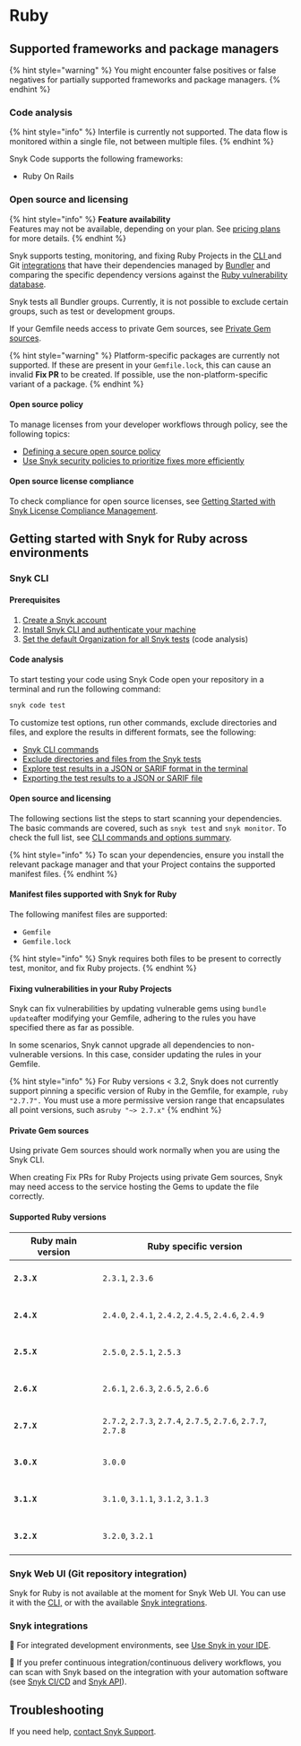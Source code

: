 # Ruby

## Supported frameworks and package managers

{% hint style="warning" %}
You might encounter false positives or false negatives for partially supported frameworks and package managers.
{% endhint %}

### Code analysis

{% hint style="info" %}
Interfile is currently not supported. The data flow is monitored within a single file, not between multiple files.
{% endhint %}

Snyk Code supports the following frameworks:

* Ruby On Rails

### Open source and licensing

{% hint style="info" %}
**Feature availability**\
Features may not be available, depending on your plan. See [pricing plans](https://snyk.io/plans/) for more details.
{% endhint %}

Snyk supports testing, monitoring, and fixing Ruby Projects in the [CLI ](ruby.md#snyk-cli)and Git [integrations](ruby.md#snyk-integrations) that have their dependencies managed by [Bundler](https://bundler.io/) and comparing the specific dependency versions against the [Ruby vulnerability database](https://snyk.io/vuln?type=rubygems).

Snyk tests all Bundler groups. Currently, it is not possible to exclude certain groups, such as test or development groups.

If your Gemfile needs access to private Gem sources, see [Private Gem sources](ruby.md#private-gem-sources).

{% hint style="warning" %}
Platform-specific packages are currently not supported. If these are present in your `Gemfile.lock`, this can cause an invalid **Fix PR** to be created. If possible, use the non-platform-specific variant of a package.
{% endhint %}

#### Open source policy

To manage licenses from your developer workflows through policy, see the following topics:

* [Defining a secure open source policy](https://snyk.io/series/open-source-security/open-source-policy/)
* [Use Snyk security policies to prioritize fixes more efficiently](https://snyk.io/blog/snyk-security-policies/)

#### Open source license compliance

To check compliance for open source licenses, see [Getting Started with Snyk License Compliance Management](https://docs.snyk.io/scan-application-code/snyk-open-source/licenses/getting-started-snyk-licensing-compliance).

## Getting started with Snyk for Ruby across environments

### Snyk CLI&#x20;

#### Prerequisites

1. [Create a Snyk account](../../getting-started/quickstart/create-a-snyk-account.md)
2. [Install Snyk CLI and authenticate your machine](../../snyk-cli/getting-started-with-the-snyk-cli.md#install-the-snyk-cli-and-authenticate-your-machine)
3. [Set the default Organization for all Snyk tests](broken-reference) (code analysis)

#### Code analysis

To start testing your code using Snyk Code open your repository in a terminal and run the following  command:

```javascript
snyk code test
```

To customize test options, run other commands, exclude directories and files, and explore the results in different formats, see the following:

* [Snyk CLI commands](../../snyk-cli/commands/#available-commands)
* [Exclude directories and files from the Snyk tests](../../snyk-cli/scan-and-maintain-projects-using-the-cli/using-snyk-code-from-the-cli/excluding-directories-and-files-from-the-snyk-code-cli-test.md)
* [Explore test results in a JSON or SARIF format in the terminal](broken-reference)
* [Exporting the test results to a JSON or SARIF file](broken-reference)

#### Open source and licensing

The following sections list the steps to start scanning your dependencies. The basic commands are covered, such as `snyk test` and `snyk monitor`. To check the full list, see [CLI commands and options summary](../../snyk-cli/cli-commands-and-options-summary.md).

{% hint style="info" %}
To scan your dependencies, ensure you install the relevant package manager and that your Project contains the supported manifest files.
{% endhint %}

#### Manifest files supported with Snyk for Ruby

The following manifest files are supported:

* `Gemfile`
* `Gemfile.lock`

{% hint style="info" %}
Snyk requires both files to be present to correctly test, monitor, and fix Ruby projects.
{% endhint %}

#### Fixing vulnerabilities in your Ruby Projects

Snyk can fix vulnerabilities by updating vulnerable gems using `bundle update`after modifying your Gemfile, adhering to the rules you have specified there as far as possible.

In some scenarios, Snyk cannot upgrade all dependencies to non-vulnerable versions. In this case, consider updating the rules in your Gemfile.

{% hint style="info" %}
For Ruby versions < 3.2, Snyk does not currently support pinning a specific version of Ruby in the Gemfile, for example, `ruby "2.7.7".` You must use a more permissive version range that encapsulates all point versions, such as`ruby "~> 2.7.x"`
{% endhint %}

#### **Private Gem sources**

Using private Gem sources should work normally when you are using the Snyk CLI.

When creating Fix PRs for Ruby Projects using private Gem sources, Snyk may need access to the service hosting the Gems to update the file correctly.

#### Supported Ruby versions

| Ruby main version           | Ruby specific version                                         |
| --------------------------- | ------------------------------------------------------------- |
| <h4><code>2.3.X</code></h4> | `2.3.1`, `2.3.6`                                              |
| <h4><code>2.4.X</code></h4> | `2.4.0`, `2.4.1`, `2.4.2`, `2.4.5`, `2.4.6`, `2.4.9`          |
| <h4><code>2.5.X</code></h4> | `2.5.0`, `2.5.1`, `2.5.3`                                     |
| <h4><code>2.6.X</code></h4> | `2.6.1`, `2.6.3`, `2.6.5`, `2.6.6`                            |
| <h4><code>2.7.X</code></h4> | `2.7.2`, `2.7.3`, `2.7.4`, `2.7.5`, `2.7.6`, `2.7.7`, `2.7.8` |
| <h4><code>3.0.X</code></h4> | `3.0.0`                                                       |
| <h4><code>3.1.X</code></h4> | `3.1.0`, `3.1.1`, `3.1.2`, `3.1.3`                            |
| <h4><code>3.2.X</code></h4> | `3.2.0`, `3.2.1`                                              |

### Snyk Web UI (Git repository integration)

Snyk for Ruby is not available at the moment for Snyk Web UI. You can use it with the [CLI,](ruby.md#snyk-cli) or with the available [Snyk integrations](ruby.md#snyk-integrations).

### Snyk integrations&#x20;

:link: For integrated development environments, see [Use Snyk in your IDE](../../integrations/ide-tools/).

:link: If you prefer continuous integration/continuous delivery workflows, you can scan with Snyk based on the integration with your automation software (see [Snyk CI/CD](../../integrations/snyk-ci-cd-integrations/) and [Snyk API](../../snyk-api/)).

## Troubleshooting

If you need help, [contact Snyk Support](https://support.snyk.io/hc/en-us).&#x20;
